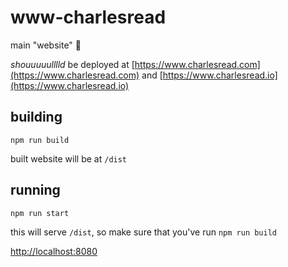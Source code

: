 # www-charlesread

main "website" 🤙

_shouuuuulllld_ be deployed at [https://www.charlesread.com](https://www.charlesread.com) and [https://www.charlesread.io](https://www.charlesread.io)

## building

`npm run build`

built website will be at `/dist`

## running

`npm run start`

this will serve `/dist`, so make sure that you've run `npm run build`

[http://localhost:8080](http://localhost:8080)
